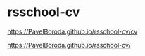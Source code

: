 # rsschool-cv
https://PavelBoroda.github.io/rsschool-cv/cv

https://PavelBoroda.github.io/rsschool-cv/